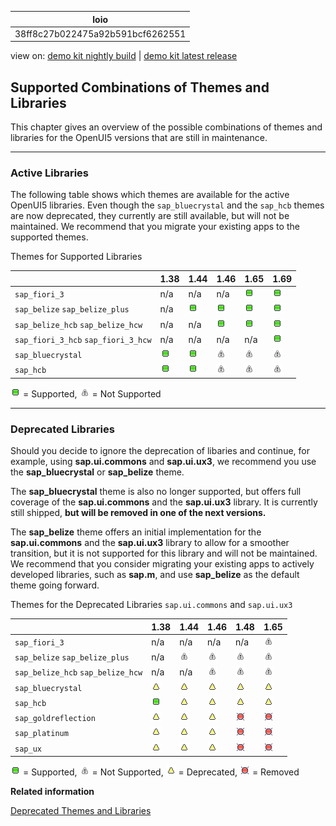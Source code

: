 <!-- loio38ff8c27b022475a92b591bcf6262551 -->

| loio |
| -----|
| 38ff8c27b022475a92b591bcf6262551 |

<div id="loio">

view on: [demo kit nightly build](https://openui5nightly.hana.ondemand.com/#/topic/38ff8c27b022475a92b591bcf6262551) | [demo kit latest release](https://openui5.hana.ondemand.com/#/topic/38ff8c27b022475a92b591bcf6262551)</div>

## Supported Combinations of Themes and Libraries

This chapter gives an overview of the possible combinations of themes and libraries for the OpenUI5 versions that are still in maintenance.

***

### Active Libraries

The following table shows which themes are available for the active OpenUI5 libraries. Even though the `sap_bluecrystal` and the `sap_hcb` themes are now deprecated, they currently are still available, but will not be maintained. We recommend that you migrate your existing apps to the supported themes.

Themes for Supported Libraries<a name="loio38ff8c27b022475a92b591bcf6262551__table_prf_w4r_zy"/>

| |1.38|1.44|1.46|1.65|1.69|
|--|----|----|----|----|----|
| `sap_fiori_3` |n/a|n/a|n/a| ![Supported](loio3cb17ee88aed44d2bf1d14b97728c709_LowRes.gif) | ![Supported](loio3cb17ee88aed44d2bf1d14b97728c709_LowRes.gif) |
| `sap_belize` `sap_belize_plus` |n/a| ![Supported](loio3cb17ee88aed44d2bf1d14b97728c709_LowRes.gif) | ![Supported](loio3cb17ee88aed44d2bf1d14b97728c709_LowRes.gif) | ![Supported](loio3cb17ee88aed44d2bf1d14b97728c709_LowRes.gif) | ![Supported](loio3cb17ee88aed44d2bf1d14b97728c709_LowRes.gif) |
| `sap_belize_hcb` `sap_belize_hcw` |n/a|n/a| ![Supported](loio3cb17ee88aed44d2bf1d14b97728c709_LowRes.gif) | ![Supported](loio3cb17ee88aed44d2bf1d14b97728c709_LowRes.gif) | ![Supported](loio3cb17ee88aed44d2bf1d14b97728c709_LowRes.gif) |
| `sap_fiori_3_hcb` `sap_fiori_3_hcw` |n/a|n/a|n/a|n/a| ![Supported](loio3cb17ee88aed44d2bf1d14b97728c709_LowRes.gif) |
| `sap_bluecrystal` | ![Supported](loio3cb17ee88aed44d2bf1d14b97728c709_LowRes.gif) | ![Supported](loio3cb17ee88aed44d2bf1d14b97728c709_LowRes.gif) | ![Not Supported](loiod355123503654aae97106b021020b7be_LowRes.png) | ![Not Supported](loiod355123503654aae97106b021020b7be_LowRes.png) | ![Not Supported](loiod355123503654aae97106b021020b7be_LowRes.png) |
| `sap_hcb` | ![Supported](loio3cb17ee88aed44d2bf1d14b97728c709_LowRes.gif) | ![Supported](loio3cb17ee88aed44d2bf1d14b97728c709_LowRes.gif) | ![Not Supported](loiod355123503654aae97106b021020b7be_LowRes.png) |![Not Supported](loiod355123503654aae97106b021020b7be_LowRes.png)| ![Not Supported](loiod355123503654aae97106b021020b7be_LowRes.png) |

![Supported](loio3cb17ee88aed44d2bf1d14b97728c709_LowRes.gif) = Supported, ![Not Supported](loiod355123503654aae97106b021020b7be_LowRes.png) = Not Supported

***

<a name="loio38ff8c27b022475a92b591bcf6262551__section_yh3_vnz_zy"/>

### Deprecated Libraries

Should you decide to ignore the deprecation of libaries and continue, for example, using **sap.ui.commons** and **sap.ui.ux3**, we recommend you use the **sap\_bluecrystal** or **sap\_belize** theme.

The **sap\_bluecrystal** theme is also no longer supported, but offers full coverage of the **sap.ui.commons** and the **sap.ui.ux3** library. It is currently still shipped, **but will be removed in one of the next versions.**

The **sap\_belize** theme offers an initial implementation for the **sap.ui.commons** and the **sap.ui.ux3** library to allow for a smoother transition, but it is not supported for this library and will not be maintained. We recommend that you consider migrating your existing apps to actively developed libraries, such as **sap.m**, and use **sap\_belize** as the default theme going forward.

Themes for the Deprecated Libraries `sap.ui.commons` and `sap.ui.ux3`<a name="loio38ff8c27b022475a92b591bcf6262551__table_xpk_zqr_zy"/>

| |1.38|1.44|1.46|1.48|1.65|
|--|----|----|----|----|----|
| `sap_fiori_3` |n/a|n/a|n/a|n/a| ![Not Supported](loiod355123503654aae97106b021020b7be_LowRes.png) |
| `sap_belize` `sap_belize_plus` |n/a| ![Not Supported](loiod355123503654aae97106b021020b7be_LowRes.png) | ![Not Supported](loiod355123503654aae97106b021020b7be_LowRes.png) | ![Not Supported](loiod355123503654aae97106b021020b7be_LowRes.png) | ![Not Supported](loiod355123503654aae97106b021020b7be_LowRes.png) |
| `sap_belize_hcb` `sap_belize_hcw` |n/a|n/a| ![Not Supported](loiod355123503654aae97106b021020b7be_LowRes.png) | ![Not Supported](loiod355123503654aae97106b021020b7be_LowRes.png) | ![Not Supported](loiod355123503654aae97106b021020b7be_LowRes.png) |
| `sap_bluecrystal` | ![Deprecated](loio3ea53dcd3acc4783a7a4b83e10c8f1aa_LowRes.gif) | ![Deprecated](loio3ea53dcd3acc4783a7a4b83e10c8f1aa_LowRes.gif) | ![Deprecated](loio3ea53dcd3acc4783a7a4b83e10c8f1aa_LowRes.gif) | ![Deprecated](loio3ea53dcd3acc4783a7a4b83e10c8f1aa_LowRes.gif) | ![Deprecated](loio3ea53dcd3acc4783a7a4b83e10c8f1aa_LowRes.gif) |
| `sap_hcb` | ![Supported](loio3cb17ee88aed44d2bf1d14b97728c709_LowRes.gif) | ![Deprecated](loio3ea53dcd3acc4783a7a4b83e10c8f1aa_LowRes.gif) | ![Deprecated](loio3ea53dcd3acc4783a7a4b83e10c8f1aa_LowRes.gif) | ![Deprecated](loio3ea53dcd3acc4783a7a4b83e10c8f1aa_LowRes.gif) | ![Deprecated](loio3ea53dcd3acc4783a7a4b83e10c8f1aa_LowRes.gif) |
| `sap_goldreflection` | ![Deprecated](loio3ea53dcd3acc4783a7a4b83e10c8f1aa_LowRes.gif) | ![Deprecated](loio3ea53dcd3acc4783a7a4b83e10c8f1aa_LowRes.gif) | ![Deprecated](loio3ea53dcd3acc4783a7a4b83e10c8f1aa_LowRes.gif) | ![Removed](loio5befb5af20ed42fd9052a99014d953a3_LowRes.gif) | ![Removed](loio5befb5af20ed42fd9052a99014d953a3_LowRes.gif) |
| `sap_platinum` | ![Deprecated](loio3ea53dcd3acc4783a7a4b83e10c8f1aa_LowRes.gif) | ![Deprecated](loio3ea53dcd3acc4783a7a4b83e10c8f1aa_LowRes.gif) | ![Deprecated](loio3ea53dcd3acc4783a7a4b83e10c8f1aa_LowRes.gif) | ![Removed](loio5befb5af20ed42fd9052a99014d953a3_LowRes.gif) | ![Removed](loio5befb5af20ed42fd9052a99014d953a3_LowRes.gif) |
| `sap_ux` | ![Deprecated](loio3ea53dcd3acc4783a7a4b83e10c8f1aa_LowRes.gif) | ![Deprecated](loio3ea53dcd3acc4783a7a4b83e10c8f1aa_LowRes.gif) | ![Deprecated](loio3ea53dcd3acc4783a7a4b83e10c8f1aa_LowRes.gif) | ![Removed](loio5befb5af20ed42fd9052a99014d953a3_LowRes.gif) | ![Removed](loio5befb5af20ed42fd9052a99014d953a3_LowRes.gif) |

![Supported](loio3cb17ee88aed44d2bf1d14b97728c709_LowRes.gif) = Supported, ![Not Supported](loiod355123503654aae97106b021020b7be_LowRes.png) = Not Supported, ![Deprecated](loio3ea53dcd3acc4783a7a4b83e10c8f1aa_LowRes.gif) = Deprecated, ![Removed](loio5befb5af20ed42fd9052a99014d953a3_LowRes.gif) = Removed

**Related information**  


[Deprecated Themes and Libraries](Deprecated_Themes_and_Libraries_a87ca84.md)

